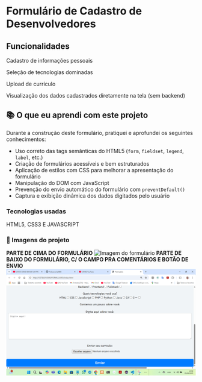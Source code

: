 # Formulário de Cadastro de Desenvolvedores

## Funcionalidades
Cadastro de informações pessoais

Seleção de tecnologias dominadas

Upload de currículo

Visualização dos dados cadastrados diretamente na tela (sem backend)

## 📚 O que eu aprendi com este projeto

Durante a construção deste formulário, pratiquei e aprofundei os seguintes conhecimentos:

- Uso correto das tags semânticas do HTML5 (`form`, `fieldset`, `legend`, `label`, etc.)
- Criação de formulários acessíveis e bem estruturados
- Aplicação de estilos com CSS para melhorar a apresentação do formulário
- Manipulação do DOM com JavaScript
- Prevenção do envio automático do formulário com `preventDefault()`
- Captura e exibição dinâmica dos dados digitados pelo usuário

### Tecnologias usadas
HTML5, CSS3 E JAVASCRIPT

### 📸 Imagens do projeto
**PARTE DE CIMA DO FORMULÁRIO**
![Imagem do formulário](FORMULARIOIMG/Captura-de-tela-parte-de-cima-do-formulario.png)
**PARTE DE BAIXO DO FORMULÁRIO, C/ O CAMPO PRA COMENTÁRIOS E BOTÃO DE ENVIO**
![Imagem do formulário](FORMULARIO/IMG/Captura-de-tela-parte-de-baixo-do-formulario.png)